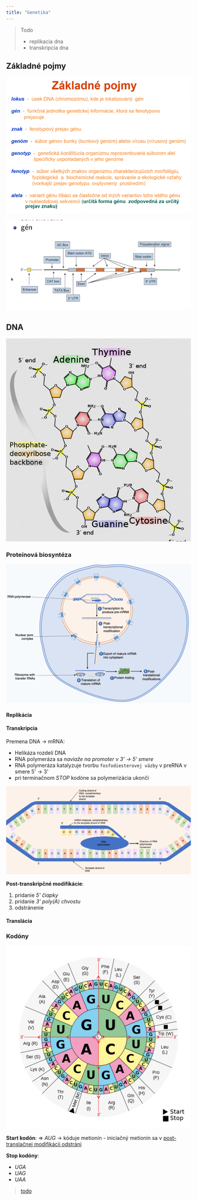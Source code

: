 ```yaml
---
title: "Genetika"
---
```


> Todo
> - replikacia dna
> - transkripcia dna

## Základné pojmy
![](attachments/základné-pojmy-genetika.png)

![](attachments/gen.png)


## DNA

![|300](attachments/DNA_štruktúra.png)

### Proteínová biosyntéza

![|700](attachments/proteínová_biosyntéza.png)

#### Replikácia



#### Transkripcia

Premena DNA -> mRNA:
- Helikáza rozdelí DNA
- RNA polymeráza sa *naviaže na promoter v 3' -> 5' smere*
- RNA polymeráza katalyzuje tvorbu `fosfodiesterovej väzby` v preRNA v smere 5' -> 3'
- pri terminačnom *STOP* kodóne sa polymerizácia ukončí

![|800](attachments/transkripcia_rna.png)

**Post-transkripčné modifikácie**:
1. pridanie *5' čiapky*
2. pridanie *3' poly(A) chvostu*
3. odstránenie

#### Translácia



### Kodóny

![|500](attachments/rna-kodonova-tabulka.png)

**Start kodón**:
=> *AUG* -> kóduje metionín - iniciačný metionín sa v [post-translačnej modifikácii odstráni](bio/proteíny.md#Post%20translačná%20modifikácia)

**Stop kodóny**:
- *UGA*
- *UAG*
- *UAA*

> [todo](https://en.wikipedia.org/wiki/Genetic_code)
